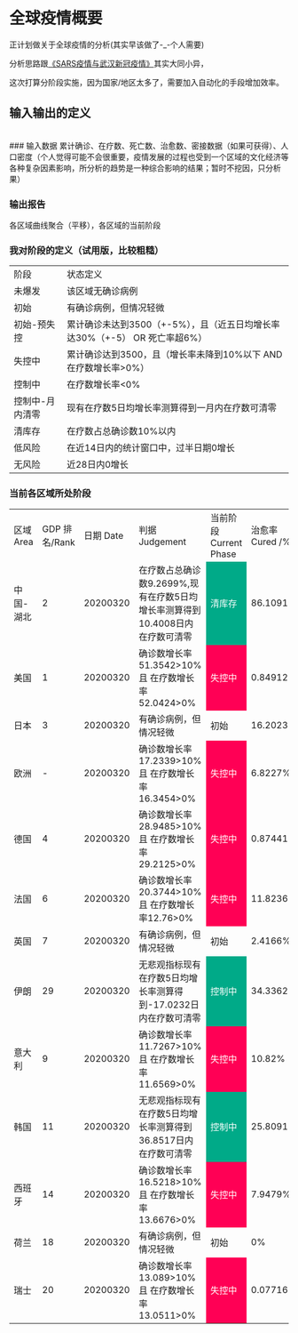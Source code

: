 # 全球疫情概要

正计划做关于全球疫情的分析(其实早该做了-_-个人需要)

分析思路跟<a href="./SARS疫情与武汉新冠疫情.md">《SARS疫情与武汉新冠疫情》</a>其实大同小异，
<br/>

这次打算分阶段实施，因为国家/地区太多了，需要加入自动化的手段增加效率。

## 输入输出的定义
<br/>
### 输入数据
累计确诊、在疗数、死亡数、治愈数、密接数据（如果可获得）、人口密度（个人觉得可能不会很重要，疫情发展的过程也受到一个区域的文化经济等各种复杂因素影响，所分析的趋势是一种综合影响的结果；暂时不挖因，只分析果）



### 输出报告
各区域曲线聚合（平移），各区域的当前阶段

### 我对阶段的定义（试用版，比较粗糙）
<table align=center>
<tr><td>阶段</td><td>状态定义</td></tr>
<tr><td>未爆发</td><td>该区域无确诊病例</td></tr>
<tr><td>初始</td><td>有确诊病例，但情况轻微</td></tr>
<tr><td>初始-预失控</td><td>累计确诊未达到3500（+-5%），且（近五日均增长率达30%（+-5） OR 死亡率超6%）</td></tr>
<tr><td>失控中</td><td>累计确诊达到3500，且（增长率未降到10%以下 AND 在疗数增长率>0%）</td></tr>
<tr><td>控制中</td><td>在疗数增长率<0%</td></tr>
<tr><td>控制中-月内清零</td><td>现有在疗数5日均增长率测算得到一月内在疗数可清零</td></tr>
<tr><td>清库存</td><td>在疗数占总确诊数10%以内</td></tr>
<tr><td>低风险</td><td>在近14日内的统计窗口中，过半日期0增长</td></tr>
<tr><td>无风险</td><td>近28日内0增长</td></tr>
</table>

### 当前各区域所处阶段
<table align=center>
<tr><td>区域 Area</td><td>GDP 排名/Rank</td><td>日期 Date</td><td>判据 Judgement</td><td>当前阶段 Current Phase</td><td>治愈率 Cured /%</td><td>死亡率</td><td>确诊增长率</td><td>在疗增长率</td></tr>
<tr><td>中国-湖北</td><td>2</td><td>20200320</td><td>在疗数占总确诊数9.2699%,现有在疗数5日均增长率测算得到10.4008日内在疗数可清零</td><td bgcolor="#00aa88"><font color="white">清库存</font></td><td>86.1091%</td><td>4.6209%</td><td>0%</td><td>-10.0601%</td></tr>
<tr><td>美国</td><td>1</td><td>20200320</td><td>确诊数增长率51.3542>10% 且 在疗数增长率52.0424>0%</td><td bgcolor="#ff0055"><font color="white">失控中</font></td><td>0.84912%</td><td>1.4596%</td><td>51.3542%</td><td>52.0424%</td></tr>
<tr><td>日本</td><td>3</td><td>20200320</td><td>有确诊病例，但情况轻微</td><td>初始</td><td>16.2023%</td><td>3.5088%</td><td>3.5256%</td><td>4.0107%</td></tr>
<tr><td>欧洲</td><td>-</td><td>20200320</td><td>确诊数增长率17.2339>10% 且 在疗数增长率16.3454>0%</td><td bgcolor="#ff0055"><font color="white">失控中</font></td><td>6.8227%</td><td>4.6145%</td><td>17.2339%</td><td>16.3454%</td></tr>
<tr><td>德国</td><td>4</td><td>20200320</td><td>确诊数增长率28.9485>10% 且 在疗数增长率29.2125>0%</td><td bgcolor="#ff0055"><font color="white">失控中</font></td><td>0.87441%</td><td>0.28499%</td><td>28.9485%</td><td>29.2125%</td></tr>
<tr><td>法国</td><td>6</td><td>20200320</td><td>确诊数增长率20.3744>10% 且 在疗数增长率12.76>0%</td><td bgcolor="#ff0055"><font color="white">失控中</font></td><td>11.8236%</td><td>3.3834%</td><td>20.3744%</td><td>12.76%</td></tr>
<tr><td>英国</td><td>7</td><td>20200320</td><td>有确诊病例，但情况轻微</td><td>初始</td><td>2.4166%</td><td>4.405%</td><td>24.4859%</td><td>23.9723%</td></tr>
<tr><td>伊朗</td><td>29</td><td>20200320</td><td>无悲观指标现有在疗数5日均增长率测算得到-17.0232日内在疗数可清零</td><td bgcolor="#00aa88"><font color="white">控制中</font></td><td>34.3362%</td><td>7.2948%</td><td>6.7203%</td><td>2.8894%</td></tr>
<tr><td>意大利</td><td>9</td><td>20200320</td><td>确诊数增长率11.7267>10% 且 在疗数增长率11.6569>0%</td><td bgcolor="#ff0055"><font color="white">失控中</font></td><td>10.82%</td><td>8.2978%</td><td>11.7267%</td><td>11.6569%</td></tr>
<tr><td>韩国</td><td>11</td><td>20200320</td><td>无悲观指标现有在疗数5日均增长率测算得到36.8517日内在疗数可清零</td><td bgcolor="#00aa88"><font color="white">控制中</font></td><td>25.8091%</td><td>1.1558%</td><td>1.0158%</td><td>-3.1868%</td></tr>
<tr><td>西班牙</td><td>14</td><td>20200320</td><td>确诊数增长率16.5218>10% 且 在疗数增长率13.6676>0%</td><td bgcolor="#ff0055"><font color="white">失控中</font></td><td>7.9479%</td><td>5.015%</td><td>16.5218%</td><td>13.6676%</td></tr>
<tr><td>荷兰</td><td>18</td><td>20200320</td><td>有确诊病例，但情况轻微</td><td>初始</td><td>0%</td><td>2.3577%</td><td>19.9415%</td><td>20.5218%</td></tr>
<tr><td>瑞士</td><td>20</td><td>20200320</td><td>确诊数增长率13.089>10% 且 在疗数增长率13.0511>0%</td><td bgcolor="#ff0055"><font color="white">失控中</font></td><td>0.07716%</td><td>1.0031%</td><td>13.089%</td><td>13.0511%</td></tr>



</table>